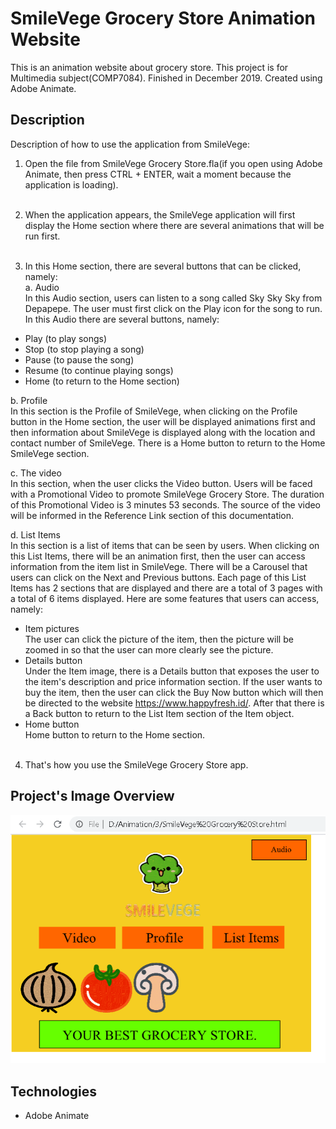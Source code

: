 # SmileVege Grocery Store Animation Website
This is an animation website about grocery store. This project is for Multimedia subject(COMP7084). Finished in December 2019. Created using Adobe Animate.

## Description
Description of how to use the application from SmileVege:<br>

1. Open the file from SmileVege Grocery Store.fla(if you open using Adobe Animate, then press CTRL + ENTER, wait a moment because the application is loading).<br><br>

2. When the application appears, the SmileVege application will first display the Home section where there are several animations that will be run first.<br><br>

3. In this Home section, there are several buttons that can be clicked, namely:<br>
a. Audio<br>
In this Audio section, users can listen to a song called Sky Sky Sky from Depapepe. The user must first click on the Play icon for the song to run. In this Audio there are several buttons, namely:
- Play (to play songs)<br>
- Stop (to stop playing a song)<br>
- Pause (to pause the song)<br>
- Resume (to continue playing songs)<br>
- Home (to return to the Home section)

b. Profile<br>
In this section is the Profile of SmileVege, when clicking on the Profile button in the Home section, the user will be displayed animations first and then information about SmileVege is displayed along with the location and contact number of SmileVege. There is a Home button to return to the Home SmileVege section.<br>

c. The video<br>
In this section, when the user clicks the Video button. Users will be faced with a Promotional Video to promote SmileVege Grocery Store. The duration of this Promotional Video is 3 minutes 53 seconds. The source of the video will be informed in the Reference Link section of this documentation.<br>

d. List Items<br>
In this section is a list of items that can be seen by users. When clicking on this List Items, there will be an animation first, then the user can access information from the item list in SmileVege. There will be a Carousel that users can click on the Next and Previous buttons. Each page of this List Items has 2 sections that are displayed and there are a total of 3 pages with a total of 6 items displayed. Here are some features that users can access, namely:<br>
- Item pictures<br>
The user can click the picture of the item, then the picture will be zoomed in so that the user can more clearly see the picture.<br>
- Details button<br>
Under the Item image, there is a Details button that exposes the user to the item's description and price information section. If the user wants to buy the item, then the user can click the Buy Now button which will then be directed to the website https://www.happyfresh.id/. After that there is a Back button to return to the List Item section of the Item object.<br>
- Home button<br>
Home button to return to the Home section.<br><br>

4. That's how you use the SmileVege Grocery Store app.<br>

## Project's Image Overview
<img src="smilevege.png">

## Technologies
- Adobe Animate
